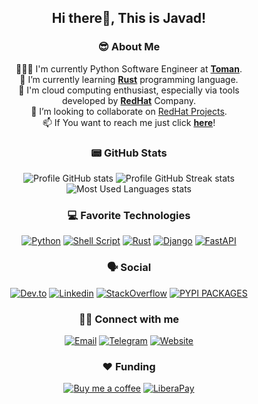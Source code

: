 <div align="center">

## Hi there👋, This is Javad!

### 😎 About Me

👨🏽‍💻 I'm currently Python Software Engineer at [**Toman**](https://tomanpay.net/).</br>
🌱 I’m currently learning [**Rust**](https://www.rust-lang.org/) programming language.</br>
🔭 I'm cloud computing enthusiast, especially via tools<br/>developed by [**RedHat**](https://www.redhat.com/) Company.<br/>
👯 I’m looking to collaborate on [RedHat Projects](https://github.com/RedHatOfficial).<br/>
📫 If You want to reach me just click [**here**](mailto:javadnikbakht@mail.com)!

### 📟 GitHub Stats

![Profile GitHub stats](https://github-readme-stats.vercel.app/api?username=javadnikbakht&theme=dark&hide_border=false&include_all_commits=false&count_private=false)
![Profile GitHub Streak stats](https://github-readme-streak-stats.herokuapp.com/?user=javadnikbakht&theme=dark&hide_border=false)
![Most Used Languages stats](https://github-readme-stats.vercel.app/api/top-langs/?username=javadnikbakht&theme=dark&hide_border=false&include_all_commits=false&count_private=false&layout=compact)

<!-- <p> <a href="https://github-readme-stats.vercel.app/api?username=javadnikbakht&theme=dark&hide_border=false&include_all_commits=false&count_private=false"><img src="https://github-readme-stats.vercel.app/api?username=javadnikbakht&theme=dark&hide_border=false&include_all_commits=false&count_private=false" alt="javadnikbakht" /></a>  <a href="https://github-readme-stats.vercel.app/api/top-langs/?username=javadnikbakht&theme=dark&hide_border=false&include_all_commits=false&count_private=false&layout=compact"><img src="https://github-readme-stats.vercel.app/api/top-langs/?username=javadnikbakht&theme=dark&hide_border=false&include_all_commits=false&count_private=false&layout=compact" alt="javadnikbakht" /></a> </p><p> <a href="https://github-readme-streak-stats.herokuapp.com/?user=javadnikbakht&theme=dark&hide_border=false"><img src="https://github-readme-streak-stats.herokuapp.com/?user=javadnikbakht&theme=dark&hide_border=false" alt="javadnikbakht" /></a> </p> -->

### 💻 Favorite Technologies

[![Python](https://img.shields.io/badge/Python-14354C?style=for-the-badge&logo=python&logoColor=white)](#)
[![Shell Script](https://img.shields.io/badge/Shell_Script-121011?style=for-the-badge&logo=gnu-bash&logoColor=white)](#)
[![Rust](https://img.shields.io/badge/Rust-000000?style=for-the-badge&logo=rust&logoColor=red)](#)
[![Django](https://img.shields.io/badge/Django-092E20?style=for-the-badge&logo=django&logoColor=green)](#)
[![FastAPI](https://img.shields.io/badge/fastapi-109989?style=for-the-badge&logo=FASTAPI&logoColor=white)](#)

<!-- [![GraphQl](https://img.shields.io/badge/GraphQl-E10098?style=for-the-badge&logo=graphql&logoColor=white)](#) -->
<!-- [![Ansible](https://img.shields.io/badge/Ansible-000000?style=for-the-badge&logo=ansible&logoColor=white)](#) -->
<!-- [![Flask](https://img.shields.io/badge/Flask-000000?style=for-the-badge&logo=flask&logoColor=white)](#) -->


### 🗣 Social

[![Dev.to](https://img.shields.io/badge/dev.to-0A0A0A?style=for-the-badge&logo=dev.to&logoColor=white)](https://dev.to/javadnikbakht)
[![Linkedin](https://img.shields.io/badge/LinkedIn-0077B5?style=for-the-badge&logo=linkedin&logoColor=white)](https://www.linkedin.com/in/onionj/)
[![StackOverflow](https://img.shields.io/badge/Stack_Overflow-FE7A16?style=for-the-badge&logo=stack-overflow&logoColor=white)](https://stk.so/javad)
[![PYPI PACKAGES](https://img.shields.io/badge/-PyPI%20PACKAGES-4B8BBE?style=for-the-badge&labelColor=306998&logo=python&logoColor=white)](https://pypi.org/user/javadnikbakht)
<!-- [![Twitter](https://img.shields.io/badge/Twitter-1DA1F2?style=for-the-badge&logo=twitter&logoColor=white)](https://twitter.com/javadnikbakht_) -->

### 🤙🏽 Connect with me

[![Email](https://img.shields.io/badge/Email-black?style=for-the-badge&logo=gmail&logoColor=blue)](mailto:javadnikbakht@mail.com)
[![Telegram](https://img.shields.io/badge/Telegram-2CA5E0?style=for-the-badge&logo=telegram&logoColor=white)](https://t.me/javad_nikbakht)
[![Website](https://img.shields.io/badge/website-000000?style=for-the-badge&logo=About.me&logoColor=white)](https://javad.io)

### ❤️ Funding
[![Buy me a coffee](https://img.shields.io/badge/Buy_Me_A_Coffee-FFDD00?style=for-the-badge&logo=buy-me-a-coffee&logoColor=black)](https://www.buymeacoffee.com/javad)
[![LiberaPay](https://img.shields.io/badge/Liberapay-F6C915?style=for-the-badge&logo=liberapay&logoColor=black)](https://pypi.org/user/javadnikbakht)

</div>
